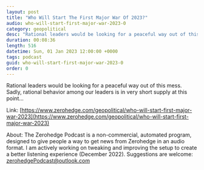 ```yaml
---
layout: post
title: "Who Will Start The First Major War Of 2023?"
audio: who-will-start-first-major-war-2023-0
category: geopolitical
desc: "Rational leaders would be looking for a peaceful way out of this mess. Sadly, rational behavior among our leaders is in very short supply at this point..."
duration: 00:08:36
length: 516
datetime: Sun, 01 Jan 2023 12:00:00 +0000
tags: podcast
guid: who-will-start-first-major-war-2023-0
order: 0
---
```

Rational leaders would be looking for a peaceful way out of this mess. Sadly, rational behavior among our leaders is in very short supply at this point...

Link: [https://www.zerohedge.com/geopolitical/who-will-start-first-major-war-2023](https://www.zerohedge.com/geopolitical/who-will-start-first-major-war-2023)

About: The Zerohedge Podcast is a non-commercial, automated program, designed to give people a way to get news from Zerohedge in an audio format.  I am actively working on tweaking and improving the setup to create a better listening experience (December 2022).  Suggestions are welcome: [zerohedgePodcast@outlook.com](mailto:zerohedgePodcast@outlook.com)
